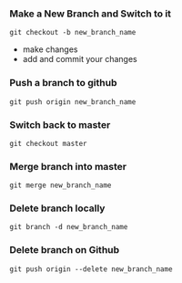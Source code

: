 ### Make a New Branch and Switch to it

``git checkout -b new_branch_name``

- make changes
- add and commit your changes

### Push a branch to github

``git push origin new_branch_name``

### Switch back to master

``git checkout master``

### Merge branch into master

``git merge new_branch_name``

### Delete branch locally 

``git branch -d new_branch_name``

### Delete branch on Github

``git push origin --delete new_branch_name``